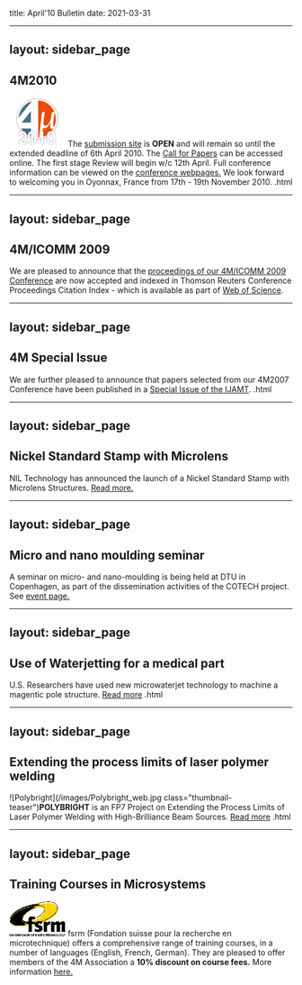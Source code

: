 title: April'10 Bulletin
date: 2021-03-31

<!--break-->
---
layout: sidebar_page
---

## 4M2010


![4M2010](/images/4m-logotight_web.png)
The [submission site](/conference/2010/Submission%20Guidelines) is **OPEN** and will remain so until the extended deadline of 6th April 2010. The [Call for Papers](/contents/1st-Call-Paper.html) can be accessed online. The first stage Review will begin w/c 12th April. Full conference information can be viewed on the [conference webpages.](/conference/2010.html) We look forward to welcoming you in Oyonnax, France from 17th - 19th November 2010.  .html
  
---
layout: sidebar_page
---

## 4M/ICOMM 2009

We are pleased to announce that the [proceedings of our 4M/ICOMM 2009 Conference](http://eco.pepublishing.com/content/g837w8) are now accepted and indexed in Thomson Reuters Conference Proceedings Citation Index - which is available as part of [Web of Science](http://thomsonreuters.com/products_services/science/science_products/a-z/web_of_science).  
    
---
layout: sidebar_page
---

## 4M Special Issue

We are further pleased to announce that papers selected from our 4M2007 Conference have been published in a [Special Issue of the IJAMT](/contents/4M-Special-Issue-IJAM.html).  .html
  
---
layout: sidebar_page
---

## Nickel Standard Stamp with Microlens

NIL Technology has announced the launch of a Nickel Standard Stamp with Microlens Structures. [Read more.](/contents/NILT-Announces-Launch-Nickel-Standard-Stamp-Microlen.html)
  
---
layout: sidebar_page
---

## Micro and nano moulding seminar

A seminar on micro- and nano-moulding is being held at DTU in Copenhagen, as part of the dissemination activities of the COTECH project. See [event page.](/event/Micro-nano-moulding-semina.html)   
  
---
layout: sidebar_page
---

## Use of Waterjetting for a medical part

U.S. Researchers have used new microwaterjet technology to machine a magentic pole structure. [Read more](/contents/Use-microwaterjetting-medical-par.html)  .html
  
---
layout: sidebar_page
---

## Extending the process limits of laser polymer welding

![Polybright](/images/Polybright_web.jpg class="thumbnail-teaser")**POLYBRIGHT** is an FP7 Project on Extending the Process Limits of Laser Polymer Welding with High-Brilliance Beam Sources. [Read more](/contents/Extending-process-limits-laser-polymer-weldin.html)  .html

---
layout: sidebar_page
---

## Training Courses in Microsystems

![FSRM](/images/FSRM_LOGO_web.gif)
fsrm (Fondation suisse pour la recherche en microtechnique) offers a comprehensive range of training courses, in a number of languages (English, French, German). They are pleased to offer members of the 4M Association a <b>10% discount on course fees.</b> More information [here.](/contents/fsrm-training-course.html)